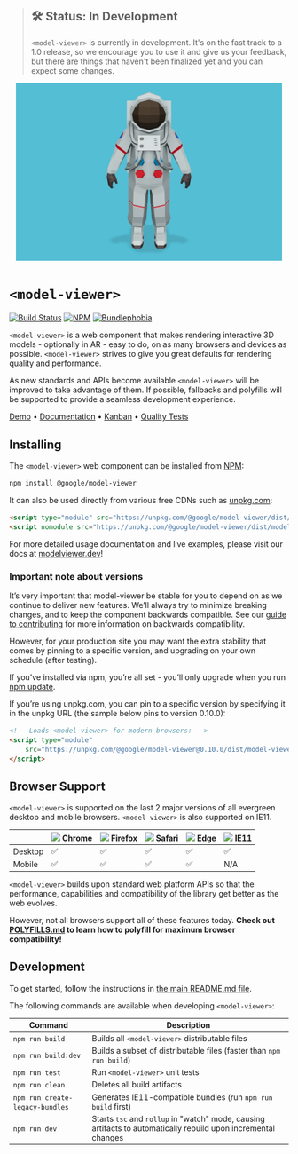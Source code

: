 > ## 🛠 Status: In Development
> `<model-viewer>` is currently in development. It's on the fast track to a 1.0 release, so we encourage you to use it and give us your feedback, but there are things that haven't been finalized yet and you can expect some changes.

<p align="center">
  <img alt="A 3D model of an astronaut" src="screenshot.png" width="480">
</p>

# `<model-viewer>`

 [![Build Status](https://github.com/google/model-viewer/workflows/Unit%20tests/badge.svg?branch=master)](https://github.com/google/model-viewer/actions?query=branch%3Amaster)
 [![NPM](https://img.shields.io/npm/v/@google/model-viewer.svg)](https://www.npmjs.com/package/@google/model-viewer)
 [![Bundlephobia](https://badgen.net/bundlephobia/minzip/@google/model-viewer)](https://bundlephobia.com/result?p=@google/model-viewer)

`<model-viewer>` is a web component that makes rendering interactive 3D
models - optionally in AR - easy to do, on as many browsers and devices as possible.
`<model-viewer>` strives to give you great defaults for rendering quality and
performance.

As new standards and APIs become available `<model-viewer>` will be improved
to take advantage of them. If possible, fallbacks and polyfills will be
supported to provide a seamless development experience.

[Demo](https://model-viewer.glitch.me) • [Documentation](https://modelviewer.dev/) • [Kanban](https://github.com/google/model-viewer/projects/1) • [Quality Tests](https://modelviewer.dev/fidelity/)


## Installing

The `<model-viewer>` web component can be installed from [NPM](https://npmjs.org):

```sh
npm install @google/model-viewer
```

It can also be used directly from various free CDNs such as [unpkg.com](https://unpkg.com):

```html
<script type="module" src="https://unpkg.com/@google/model-viewer/dist/model-viewer.js"></script>
<script nomodule src="https://unpkg.com/@google/model-viewer/dist/model-viewer-legacy.js"></script>
```

For more detailed usage documentation and live examples, please visit our docs
at [modelviewer.dev](https://modelviewer.dev)!

### Important note about versions
It’s very important that model-viewer be stable for you to depend on as we continue to deliver new features. We’ll always try to minimize breaking changes, and to keep the component backwards compatible. See our [guide to contributing](../../CONTRIBUTING.md#Stability) for more information on backwards compatibility.

However, for your production site you may want the extra stability that comes by pinning to a specific version, and upgrading on your own schedule (after testing).

If you’ve installed via npm, you’re all set - you’ll only upgrade when you run [npm update](https://docs.npmjs.com/cli/update.html).

If you’re using unpkg.com, you can pin to a specific version by specifying it in the unpkg URL (the sample below pins to version 0.10.0):

```html
<!-- Loads <model-viewer> for modern browsers: -->
<script type="module"
    src="https://unpkg.com/@google/model-viewer@0.10.0/dist/model-viewer.js">
</script>
```


## Browser Support

`<model-viewer>` is supported on the last 2 major versions of all evergreen
desktop and mobile browsers. `<model-viewer>` is also supported on IE11.

|               | <img src="https://github.com/alrra/browser-logos/raw/master/src/chrome/chrome_32x32.png" width="16"> Chrome | <img src="https://github.com/alrra/browser-logos/raw/master/src/firefox/firefox_32x32.png" width="16"> Firefox | <img src="https://github.com/alrra/browser-logos/raw/master/src/safari/safari_32x32.png" width="16"> Safari | <img src="https://github.com/alrra/browser-logos/raw/master/src/edge/edge_32x32.png" width="16"> Edge | <img src="https://github.com/alrra/browser-logos/raw/master/src/archive/internet-explorer_9-11/internet-explorer_9-11_32x32.png" width="16"> IE11 |
| -------- | --- | --- | --- | --- | --- |
| Desktop  | ✅  | ✅  | ✅  | ✅  | ✅  |
| Mobile   | ✅  | ✅  | ✅  | ✅  | N/A |

`<model-viewer>` builds upon standard web platform APIs so that the performance,
capabilities and compatibility of the library get better as the web evolves.

However, not all browsers support all of these features today. **Check out
[POLYFILLS.md](https://github.com/google/model-viewer/blob/master/packages/model-viewer/POLYFILLS.md) to
learn how to polyfill for maximum browser compatibility!**

## Development

To get started, follow the instructions in [the main README.md file](../../README.md).

The following commands are available when developing `<model-viewer>`:

Command                         | Description
------------------------------- | -----------
`npm run build`                 | Builds all `<model-viewer>` distributable files
`npm run build:dev`             | Builds a subset of distributable files (faster than `npm run build`)
`npm run test`                  | Run `<model-viewer>` unit tests
`npm run clean`                 | Deletes all build artifacts
`npm run create-legacy-bundles` | Generates IE11-compatible bundles (run `npm run build` first)
`npm run dev`                   | Starts `tsc` and `rollup` in "watch" mode, causing artifacts to automatically rebuild upon incremental changes

